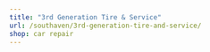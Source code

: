 ```yaml
---
title: "3rd Generation Tire & Service"
url: /southaven/3rd-generation-tire-and-service/
shop: car repair
---
```

